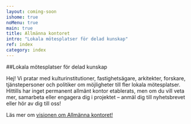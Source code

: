 ```yaml
---
layout: coming-soon
ishome: true
noMenu: true
main: true
title: Allmänna kontoret
intro: "Lokala mötesplatser för delad kunskap"
ref: index
category: index
---
```


##Lokala mötesplatser för delad kunskap

Hej! Vi pratar med kulturinstitutioner, fastighetsägare, arkitekter, forskare, tjänstepersoner och politiker om möjligheter till fler lokala mötesplatser. Hittills har inget permanent allmänt kontor etablerats, men om du vill veta mer, samarbeta eller engagera dig i projektet – anmäl dig till nyhetsbrevet eller hör av dig till oss!

Läs mer om [visionen om Allmänna kontoret!](http://allmannakontoret.se/hem.html)
